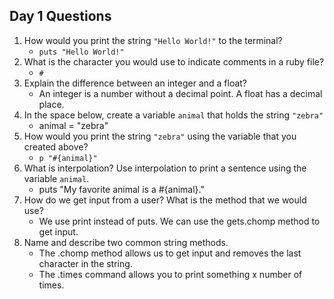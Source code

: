 ## Day 1 Questions

1. How would you print the string `"Hello World!"` to the terminal?
   * `puts "Hello World!"`
2. What is the character you would use to indicate comments in a ruby file?
   * `#`
3. Explain the difference between an integer and a float?
   * An integer is a number without a decimal point. A float has a decimal place.
4. In the space below, create a variable `animal` that holds the string `"zebra"`
   * animal = "zebra"
5. How would you print the string `"zebra"` using the variable that you created above?
   * `p "#{animal}"`
6. What is interpolation? Use interpolation to print a sentence using the variable `animal`.
   * puts "My favorite animal is a #{animal}."
7. How do we get input from a user? What is the method that we would use?
   * We use print instead of puts. We can use the gets.chomp method to get input.
8. Name and describe two common string methods.
   * The .chomp method allows us to get input and removes the last character in the string.
   * The .times command allows you to print something x number of times.
